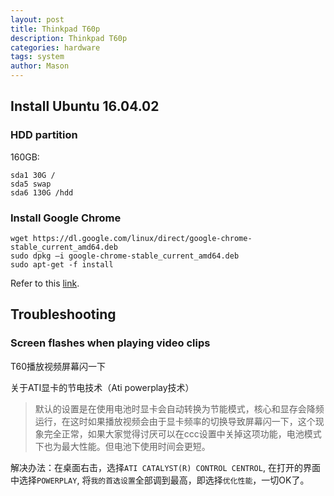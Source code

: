 ```yaml
---
layout: post
title: Thinkpad T60p
description: Thinkpad T60p
categories: hardware
tags: system
author: Mason
---
```


## Install Ubuntu 16.04.02

### HDD partition

160GB:

```
sda1 30G /
sda5 swap
sda6 130G /hdd
```

### Install Google Chrome

```
wget https://dl.google.com/linux/direct/google-chrome-stable_current_amd64.deb
sudo dpkg –i google-chrome-stable_current_amd64.deb
sudo apt-get -f install
```

Refer to this [link](https://askubuntu.com/questions/510056/how-to-install-google-chrome).


## Troubleshooting

### Screen flashes when playing video clips

T60播放视频屏幕闪一下

关于ATI显卡的节电技术（Ati powerplay技术）
> 默认的设置是在使用电池时显卡会自动转换为节能模式，核心和显存会降频运行，在这时如果播放视频会由于显卡频率的切换导致屏幕闪一下，这个现象完全正常，如果大家觉得讨厌可以在ccc设置中关掉这项功能，电池模式下也为最大性能。但电池下使用时间会更短。

解决办法：在桌面右击，选择`ATI CATALYST(R) CONTROL CENTROL`, 在打开的界面中选择`POWERPLAY`, 将`我的首选设置`全部调到最高，即选择`优化性能`，一切OK了。

